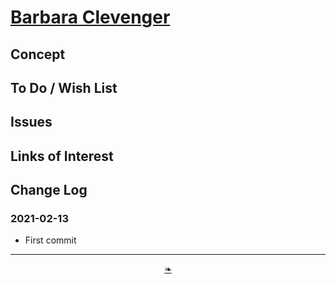 # [Barbara Clevenger]( ./readme.html )

<!--@@@
<div style=height:300px;overflow:hidden;width:100%;resize:both; ><iframe src=https://heretics-sf.github.io/people/barbara-clevenger/Julia%20Morgan%20Arts%20and%20Crafts%20Brown%20Shingle%20on%20Sausal%20Creek_Optimized.pdf height=100% width=100% ></iframe></div>
_Julia Morgan Arts & Crafts Brown Shingle on Sausal Creek, Fruitvale, Oakland, California_

### Full Screen: [Julia Morgan Arts & Crafts Brown Shingle on Sausal Creek, Fruitvale, Oakland, California]( https://heretics-sf.github.io/people/barbara-clevenger/Julia%20Morgan%20Arts%20and%20Crafts%20Brown%20Shingle%20on%20Sausal%20Creek_Optimized.pdf )
@@@-->


## Concept


## To Do / Wish List


## Issues


## Links of Interest


## Change Log

### 2021-02-13

* First commit

***

<center><a href=javascript:window.scrollTo(0,0); class=aDingbat title="Scroll to top" > ❧ </a></center>

